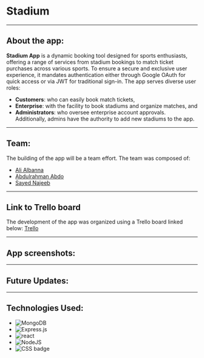 # Stadium
***
## About the app:
**Stadium App** is a dynamic booking tool designed for sports enthusiasts, offering a range of services from stadium bookings to match ticket purchases across various sports. To ensure a secure and exclusive user experience, it mandates authentication either through Google OAuth for quick access or via JWT for traditional sign-in.
The app serves diverse user roles:
- **Customers**: who can easily book match tickets,
- **Enterprise**: with the facility to book stadiums and organize matches, and
- **Administrators**: who oversee enterprise account approvals. Additionally, admins have the authority to add new stadiums to the app.
***
## Team:
The building of the app will be a team effort. The team was composed of:
- [Ali Albanna](https://github.com/Ali000)
- [Abdulrahman Abdo](https://github.com/aboodabdo347)
- [Sayed Najeeb](https://github.com/najeeb2442)
***
## Link to Trello board
The development of the app was organized using a Trello board linked below:
 [Trello](https://trello.com/b/YdvwLbS9/stadium)
***
## App screenshots:
***
## Future Updates:
***
## Technologies Used:
- ![MongoDB](https://img.shields.io/badge/MongoDB-%234ea94b.svg?style=for-the-badge&logo=mongodb&logoColor=white)
- ![Express.js](https://img.shields.io/badge/express.js-%23404d59.svg?style=for-the-badge&logo=express&logoColor=%2361DAFB)
- ![react](https://camo.githubusercontent.com/97458bf821a253c5b545eaaf3ed4dfd88bd058d4152f2405cc2f8d363285e1ef/68747470733a2f2f696d672e736869656c64732e696f2f62616467652f72656163742532302d2532333230323332612e7376673f267374796c653d666f722d7468652d6261646765266c6f676f3d7265616374266c6f676f436f6c6f723d253233363144414642)
- ![NodeJS](https://img.shields.io/badge/node.js-6DA55F?style=for-the-badge&logo=node.js&logoColor=white)
- ![CSS badge](https://img.shields.io/badge/CSS3-1572B6?style=for-the-badge&logo=css3&logoColor=white)
